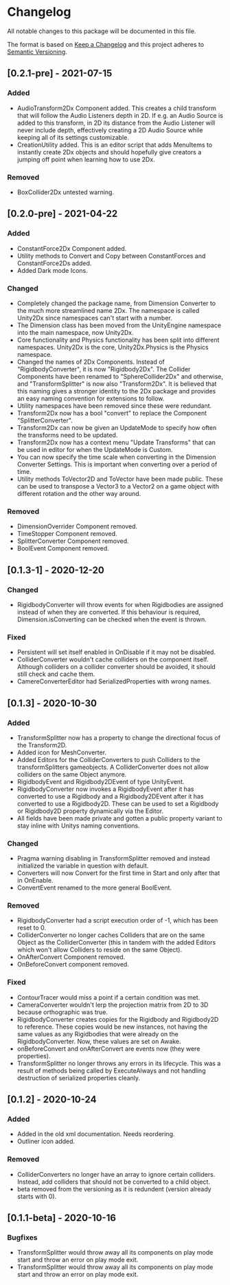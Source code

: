 # Changelog
All notable changes to this package will be documented in this file.

The format is based on [Keep a Changelog](http://keepachangelog.com/en/1.0.0/)
and this project adheres to [Semantic Versioning](http://semver.org/spec/v2.0.0.html).

## [0.2.1-pre] - 2021-07-15
### Added
- AudioTransform2Dx Component added. This creates a child transform that will follow the Audio Listeners depth in 2D. If e.g. an Audio Source is added to this transform, in 2D its distance from the Audio Listener will never include depth, effectively creating a 2D Audio Source while keeping all of its settings customizable.
- CreationUtility added. This is an editor script that adds MenuItems to instantly create 2Dx objects and should hopefully give creators a jumping off point when learning how to use 2Dx.

### Removed
- BoxCollider2Dx untested warning.

## [0.2.0-pre] - 2021-04-22
### Added
- ConstantForce2Dx Component added.
- Utility methods to Convert and Copy between ConstantForces and ConstantForce2Ds added.
- Added Dark mode Icons.

### Changed
- Completely changed the package name, from Dimension Converter to the much more streamlined name 2Dx. The namespace is called Unity2Dx since namespaces can't start with a number.
- The Dimension class has been moved from the UnityEngine namespace into the main namespace, now Unity2Dx.
- Core functionality and Physics functionality has been split into different namespaces. Unity2Dx is the core, Unity2Dx.Physics is the Physics namespace.
- Changed the names of 2Dx Components. Instead of "RigidbodyConverter", it is now "Rigidbody2Dx". The Collider Components have been renamed to "SphereCollider2Dx" and otherwise, and "TransformSplitter" is now also "Transform2Dx". It is believed that this naming gives a stronger identity to the 2Dx package and provides an easy naming convention for extensions to follow.
- Utility namespaces have been removed since these were redundant.
- Transform2Dx now has a bool "convert" to replace the Component "SplitterConverter".
- Transform2Dx can now be given an UpdateMode to specify how often the transforms need to be updated.
- Transform2Dx now has a context menu "Update Transforms" that can be used in editor for when the UpdateMode is Custom.
- You can now specify the time scale when converting in the Dimension Converter Settings. This is important when converting over a period of time.
- Utility methods ToVector2D and ToVector have been made public. These can be used to transpose a Vector3 to a Vector2 on a game object with different rotation and the other way around.

### Removed
- DimensionOverrider Component removed.
- TimeStopper Component removed.
- SplitterConverter Component removed.
- BoolEvent Component removed.

## [0.1.3-1] - 2020-12-20
### Changed
- RigidbodyConverter will throw events for when Rigidbodies are assigned instead of when they are converted. If this behaviour is required, Dimension.isConverting can be checked when the event is thrown.

### Fixed
- Persistent will set itself enabled in OnDisable if it may not be disabled.
- ColliderConverter wouldn't cache colliders on the component itself. Although colliders on a collider converter should be avoided, it should still check and cache them.
- CamereConverterEditor had SerializedProperties with wrong names.

## [0.1.3] - 2020-10-30
### Added
- TransformSplitter now has a property to change the directional focus of the Transform2D.
- Added icon for MeshConverter.
- Added Editors for the ColliderConverters to push Colliders to the transformSplitters gameobjects. A ColliderConverter does not allow colliders on the same Object anymore.
- RigidbodyEvent and Rigidbody2DEvent of type UnityEvent<T>.
- RigidbodyConverter now invokes a RigidbodyEvent after it has converted to use a Rigidbody and a Rigidbody2DEvent after it has converted to use a Rigidbody2D. These can be used to set a Rigidbody or Rigidbody2D property dynamically via the Editor.
- All fields have been made private and gotten a public property variant to stay inline with Unitys naming conventions.

### Changed
- Pragma warning disabling in TransformSplitter removed and instead initialized the variable in question with default.
- Converters will now Convert for the first time in Start and only after that in OnEnable.
- ConvertEvent renamed to the more general BoolEvent.

### Removed
- RigidbodyConverter had a script execution order of -1, which has been reset to 0.
- ColliderConverter no longer caches Colliders that are on the same Object as the ColliderConverter (this in tandem with the added Editors which won't allow Colliders to reside on the same Object).
- OnAfterConvert Component removed.
- OnBeforeConvert component removed.

### Fixed
- ContourTracer would miss a point if a certain condition was met.
- CameraConverter wouldn't lerp the projection matrix from 2D to 3D because orthographic was true.
- RigidbodyConverter creates copies for the Rigidbody and Rigidbody2D to reference. These copies would be new instances, not having the same values as any Rigidbodies that were already on the RigidbodyConverter. Now, these values are set on Awake.
- onBeforeConvert and onAfterConvert are events now (they were properties).
- TransformSplitter no longer throws any errors in its lifecycle. This was a result of methods being called by ExecuteAlways and not handling destruction of serialized properties cleanly.

## [0.1.2] - 2020-10-24
### Added
- Added in the old xml documentation. Needs reordering.
- Outliner icon added.

### Removed
- ColliderConverters no longer have an array to ignore certain colliders. Instead, add colliders that should not be converted to a child object.
- beta removed from the versioning as it is redundent (version already starts with 0).

## [0.1.1-beta] - 2020-10-16
### Bugfixes
- TransformSplitter would throw away all its components on play mode start and throw an error on play mode exit.
- TransformSplitter would throw away all its components on play mode start and throw an error on play mode exit.
